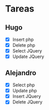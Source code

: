 # Tareas

## Hugo
- [x] Insert php
- [x] Delete php
- [x] Select JQuery
- [x] Update JQuery

## Alejandro
- [x] Select php
- [x] Update php
- [x] Insert JQuery
- [x] Delete JQuery
